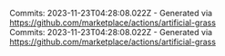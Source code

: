Commits: 2023-11-23T04:28:08.022Z - Generated via https://github.com/marketplace/actions/artificial-grass
<br>
Commits: 2023-11-23T04:28:08.022Z - Generated via https://github.com/marketplace/actions/artificial-grass
<br>
